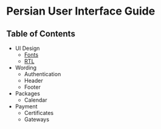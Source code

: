 # Persian User Interface Guide


## Table of Contents
* UI Design
	* [Fonts](pages/fonts.md)
	* [RTL](pages/rtl.md)
* Wording
	* Authentication
	* Header
	* Footer
* Packages
	* Calendar
* Payment 
	* Certificates
	* Gateways

